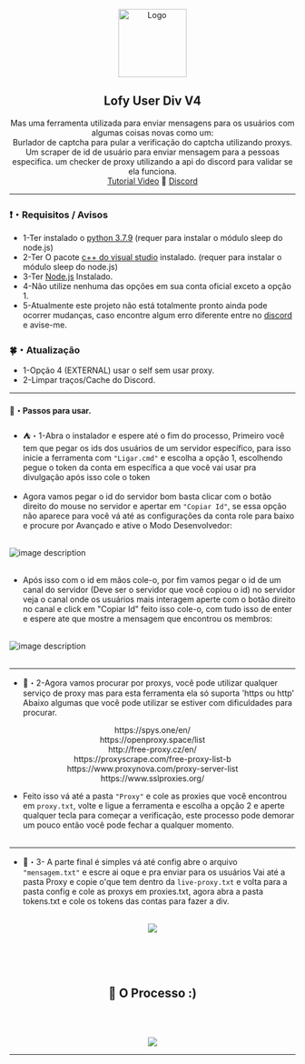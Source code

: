 <br/>
<div align="center">
  <a href="https://github.com/PolarLofy/Lofy-Multi-Tools">
    <img src="https://discord.com/assets/407b23225039d193f5e539e2de0900f2.svg" alt="Logo" width="120" height="120">
  </a>
  
  <h2 align="center">Lofy User Div V4</h3>

  <p align="center">
    Mas uma ferramenta utilizada para enviar mensagens para os usuários com algumas coisas novas como um:
    <br/>
    Burlador de captcha para pular a verificação do captcha utilizando proxys.
    Um scraper de id de usuário para enviar mensagem para a pessoas especifica.
    um checker de proxy utilizando a api do discord para validar se ela funciona.
    <br/>
    <a href="https://vimeo.com/manage/videos/758890907">Tutorial Video</a>
    🌙 
    <a href="https://lofy.glitch.me/">Discord</a>
  </p>
</div>

---------------------------------------


### ❗・Requisitos / Avisos
* 1-Ter instalado o [python 3.7.9](https://www.python.org/downloads/release/python-379/) (requer para instalar o módulo sleep do node.js)
* 2-Ter O pacote [c++ do visual studio](https://visualstudio.microsoft.com/pt-br/downloads/) instalado. (requer para instalar o módulo sleep do node.js)
* 3-Ter [Node.js](https://nodejs.org/en/download/) Instalado.
* 4-Não utilize nenhuma das opções em sua conta oficial exceto a opção 1.
* 5-Atualmente este projeto não está totalmente pronto ainda pode ocorrer mudanças, caso encontre algum erro diferente entre no [discord](https://discord.gg/4Szhr7kMJg) e avise-me.

### 🍀・Atualização

* 1-Opção 4 (EXTERNAL) usar o self sem usar proxy.
* 2-Limpar traços/Cache do Discord.

---------------------------------------

#### 🔧・Passos para usar.
* ⛺・1-Abra o instalador e espere até o fim do processo, Primeiro você tem que pegar os ids dos usuários de um servidor específico, para isso inicie a ferramenta com `"Ligar.cmd"` e escolha a opção 1, escolhendo pegue o token da conta em específica a que você vai usar pra divulgação após isso cole o token<br><br>
* Agora vamos pegar o id do servidor bom basta clicar com o botão direito do mouse no servidor e apertar em `"Copiar Id"`, se essa opção não aparece para você vá até as configurações da conta role para baixo e procure por Avançado e ative o Modo Desenvolvedor:<br><br>

![image description](https://cdn.discordapp.com/attachments/957032727071314031/975432123903262790/unknown.png)<br><br>

* Após isso com o id em mãos cole-o, por fim vamos pegar o id de um canal do servidor (Deve ser o servidor que você copiou o id) no servidor veja o canal onde os usuários mais interagem aperte com o botão direito no canal e click em "Copiar Id" feito isso cole-o, com tudo isso de enter e espere ate que mostre a mensagem que encontrou os membros:<br><br>

![image description](https://cdn.discordapp.com/attachments/957032727071314031/975434697763078154/unknown.png)<br><br>

---------------------------------------

* 🌸・2-Agora vamos procurar por proxys, você pode utilizar qualquer serviço de proxy mas para esta ferramenta ela só suporta 'https ou http'
Abaixo algumas que você pode utilizar se estiver com dificuldades para procurar.

<p align="center">
https://spys.one/en/
<br>
  https://openproxy.space/list
<br>
http://free-proxy.cz/en/
<br>
https://proxyscrape.com/free-proxy-list-b
<br>
https://www.proxynova.com/proxy-server-list
<br>
https://www.sslproxies.org/
</p>

* Feito isso vá até a pasta `"Proxy"` e cole as proxies que você encontrou em `proxy.txt`, volte e ligue a ferramenta e escolha a opção 2 e aperte qualquer tecla para começar a verificação, este processo pode demorar um pouco então você pode fechar a qualquer momento.<br><br>

---------------------------------------

* 🍂・3-
A parte final é simples vá até config abre o arquivo `"mensagem.txt"` e escre ai oque e pra enviar para os usuários
Vai até a pasta Proxy e copie o'que tem dentro da `live-proxy.txt` e volta para a pasta config e cole as proxys em proxies.txt, agora abra a pasta tokens.txt e cole os tokens das contas para fazer a div.<br><br>

<p align="center">
  <img src="https://img001.prntscr.com/file/img001/qbVqnfkkScuChhasOQUJjA.png"/><br><br>
  <br>
</p>

<br>
<h2 align="center">🌛 O Processo :)</h3><br><br>
<p align="center">
  <img src="https://img001.prntscr.com/file/img001/keSpgaUOSJGyT4rmrjzpYg.png"/>
  <br>
</p>

---------------------------------------
